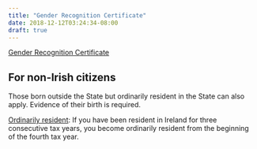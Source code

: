 ```yaml
---
title: "Gender Recognition Certificate"
date: 2018-12-12T03:24:34-08:00
draft: true
---
```

[Gender Recognition Certificate](http://www.citizensinformation.ie/en/birth_family_relationships/changing_to_your_preferred_gender.html)

## For non-Irish citizens

Those born outside the State but ordinarily resident in the State can also
apply. Evidence of their birth is required.

[Ordinarily resident](https://www.revenue.ie/en/jobs-and-pensions/tax-residence/how-to-know-if-you-are-ordinarily-resident-for-tax-purposes.aspx):
If you have been resident in Ireland for three consecutive tax years, you
become ordinarily resident from the beginning of the fourth tax year.
